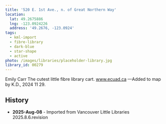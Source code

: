 ```yaml
---
title: '520 E. 1st Ave., n. of Great Northern Way'
location:
  lat: 49.2675886
  lng: -123.0924226
  address: '49.2676, -123.0924'
tags:
  - kml-import
  - fibre-library
  - dark-blue
  - star-shape
  - active
photo: /images/libraries/placeholder-library.jpg
library_id: 00279
---
```

Emily Carr The cutest little fibre library cart.
www.ecuad.ca
—Added to map by K.D., 2024 11 29.

## History
- **2025-Aug-08** - Imported from Vancouver Little Libraries 2025.8.6.revision
